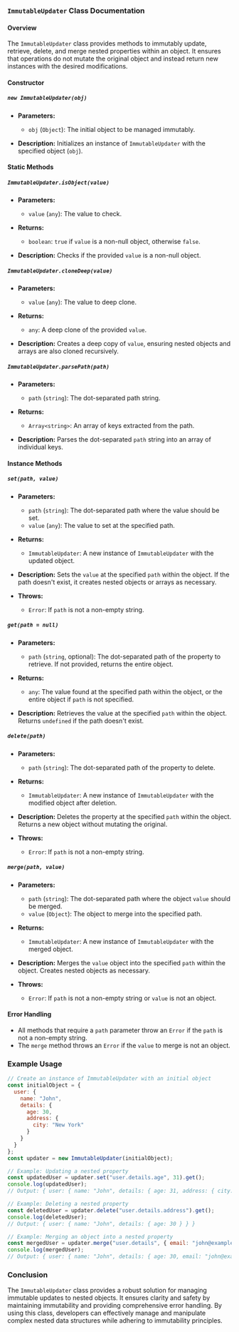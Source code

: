 ### `ImmutableUpdater` Class Documentation

#### Overview

The `ImmutableUpdater` class provides methods to immutably update, retrieve, delete, and merge nested properties within an object. It ensures that operations do not mutate the original object and instead return new instances with the desired modifications.

#### Constructor

##### `new ImmutableUpdater(obj)`

- **Parameters:**
  - `obj` (`Object`): The initial object to be managed immutably.

- **Description:**
  Initializes an instance of `ImmutableUpdater` with the specified object (`obj`).

#### Static Methods

##### `ImmutableUpdater.isObject(value)`

- **Parameters:**
  - `value` (`any`): The value to check.

- **Returns:**
  - `boolean`: `true` if `value` is a non-null object, otherwise `false`.

- **Description:**
  Checks if the provided `value` is a non-null object.

##### `ImmutableUpdater.cloneDeep(value)`

- **Parameters:**
  - `value` (`any`): The value to deep clone.

- **Returns:**
  - `any`: A deep clone of the provided `value`.

- **Description:**
  Creates a deep copy of `value`, ensuring nested objects and arrays are also cloned recursively.

##### `ImmutableUpdater.parsePath(path)`

- **Parameters:**
  - `path` (`string`): The dot-separated path string.

- **Returns:**
  - `Array<string>`: An array of keys extracted from the path.

- **Description:**
  Parses the dot-separated `path` string into an array of individual keys.

#### Instance Methods

##### `set(path, value)`

- **Parameters:**
  - `path` (`string`): The dot-separated path where the value should be set.
  - `value` (`any`): The value to set at the specified path.

- **Returns:**
  - `ImmutableUpdater`: A new instance of `ImmutableUpdater` with the updated object.

- **Description:**
  Sets the `value` at the specified `path` within the object. If the path doesn't exist, it creates nested objects or arrays as necessary.

- **Throws:**
  - `Error`: If `path` is not a non-empty string.

##### `get(path = null)`

- **Parameters:**
  - `path` (`string`, optional): The dot-separated path of the property to retrieve. If not provided, returns the entire object.

- **Returns:**
  - `any`: The value found at the specified path within the object, or the entire object if `path` is not specified.

- **Description:**
  Retrieves the value at the specified `path` within the object. Returns `undefined` if the path doesn't exist.

##### `delete(path)`

- **Parameters:**
  - `path` (`string`): The dot-separated path of the property to delete.

- **Returns:**
  - `ImmutableUpdater`: A new instance of `ImmutableUpdater` with the modified object after deletion.

- **Description:**
  Deletes the property at the specified `path` within the object. Returns a new object without mutating the original.

- **Throws:**
  - `Error`: If `path` is not a non-empty string.

##### `merge(path, value)`

- **Parameters:**
  - `path` (`string`): The dot-separated path where the object `value` should be merged.
  - `value` (`Object`): The object to merge into the specified path.

- **Returns:**
  - `ImmutableUpdater`: A new instance of `ImmutableUpdater` with the merged object.

- **Description:**
  Merges the `value` object into the specified `path` within the object. Creates nested objects as necessary.

- **Throws:**
  - `Error`: If `path` is not a non-empty string or `value` is not an object.

#### Error Handling

- All methods that require a `path` parameter throw an `Error` if the `path` is not a non-empty string.
- The `merge` method throws an `Error` if the `value` to merge is not an object.

### Example Usage

```javascript
// Create an instance of ImmutableUpdater with an initial object
const initialObject = {
  user: {
    name: "John",
    details: {
      age: 30,
      address: {
        city: "New York"
      }
    }
  }
};
const updater = new ImmutableUpdater(initialObject);

// Example: Updating a nested property
const updatedUser = updater.set("user.details.age", 31).get();
console.log(updatedUser);
// Output: { user: { name: "John", details: { age: 31, address: { city: "New York" } } } }

// Example: Deleting a nested property
const deletedUser = updater.delete("user.details.address").get();
console.log(deletedUser);
// Output: { user: { name: "John", details: { age: 30 } } }

// Example: Merging an object into a nested property
const mergedUser = updater.merge("user.details", { email: "john@example.com" }).get();
console.log(mergedUser);
// Output: { user: { name: "John", details: { age: 30, email: "john@example.com" } } }
```

### Conclusion

The `ImmutableUpdater` class provides a robust solution for managing immutable updates to nested objects. It ensures clarity and safety by maintaining immutability and providing comprehensive error handling. By using this class, developers can effectively manage and manipulate complex nested data structures while adhering to immutability principles.
